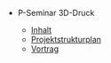 - P-Seminar 3D-Druck

  - [Inhalt](inhalt.md)
  - [Projektstrukturplan](strukturplan.md)
  - [Vortrag](vortrag.md)
